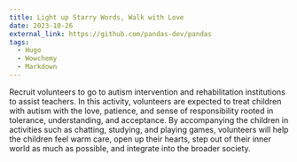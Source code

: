 ```yaml
---
title: Light up Starry Words, Walk with Love
date: 2023-10-26
external_link: https://github.com/pandas-dev/pandas
tags:
  - Hugo
  - Wowchemy
  - Markdown
---
```


Recruit volunteers to go to autism intervention and rehabilitation institutions to assist teachers. In this activity, volunteers are expected to treat children with autism with the love, patience, and sense of responsibility rooted in tolerance, understanding, and acceptance. By accompanying the children in activities such as chatting, studying, and playing games, volunteers will help the children feel warm care, open up their hearts, step out of their inner world as much as possible, and integrate into the broader society.

<!--more-->
